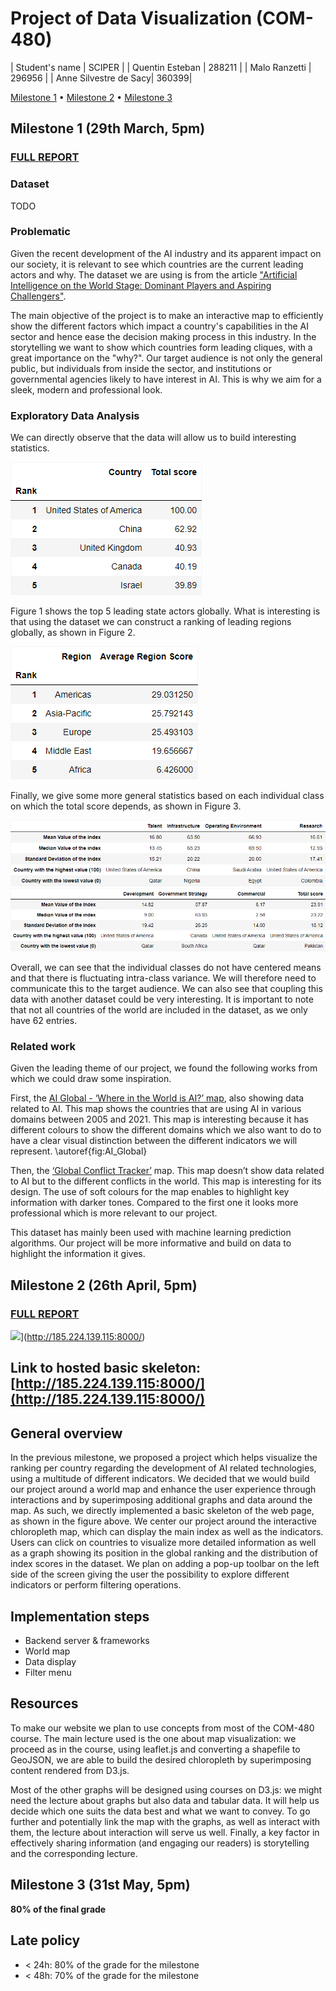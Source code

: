 # Project of Data Visualization (COM-480)

| Student's name | SCIPER |
| Quentin Esteban | 288211 |
| Malo Ranzetti | 296956 |
| Anne Silvestre de Sacy| 360399|

[Milestone 1](#milestone-1) • [Milestone 2](#milestone-2) • [Milestone 3](#milestone-3)

## Milestone 1 (29th March, 5pm)

### [FULL REPORT](milestone-1/Data_Visualization_Milestone_1.pdf)

### Dataset
TODO

### Problematic

Given the recent development of the AI industry and its apparent impact on our society, it is relevant to see which countries are the current leading actors and why. The dataset we are using is from the article ["Artificial Intelligence on the World Stage: Dominant Players and Aspiring Challengers"](https://intersog.com/blog/ai-dominant-players-and-aspiring-challengers/).

The main objective of the project is to make an interactive map to efficiently show the different factors which impact a country's capabilities in the AI sector and hence ease the decision making process in this industry. In the storytelling we want to show which countries form leading cliques, with a great importance on the "why?". Our target audience is not only the general public, but individuals from inside the sector, and institutions or governmental agencies likely to have interest in AI. This is why we aim for a sleek, modern and professional look.

### Exploratory Data Analysis

We can directly observe that the data will allow us to build interesting statistics. 

![Figure 1](milestone-1/preliminary-data-analysis/top_5_countries.png)

Figure 1 shows the top 5 leading state actors globally. What is interesting is that using the dataset we can construct a ranking of leading regions globally, as shown in Figure 2. 

![Figure 2](milestone-1/preliminary-data-analysis/ranked_regions.png)

Finally, we give some more general statistics based on each individual class on which the total score depends, as shown in Figure 3.

![Figure 3a](milestone-1/preliminary-data-analysis/table1.png)
![Figure 3b](milestone-1/preliminary-data-analysis/table2.png)

Overall, we can see that the individual classes do not have centered means and that there is fluctuating intra-class variance. We will therefore need to communicate this to the target audience. We can also see that coupling this data with another dataset could be very interesting. It is important to note that not all countries of the world are included in the dataset, as we only have 62 entries.

### Related work

Given the leading theme of our project, we found the following works from which we could draw some inspiration.

First, the [AI Global - ‘Where in the World is AI?’ map](https://map.ai-global.org/), also showing data related to AI. This map shows the countries that are using AI in various domains between 2005 and 2021. This map is interesting because it has different colours to show the different domains which we also want to do to have a clear visual distinction between the different indicators we will represent. \autoref{fig:AI_Global}


Then, the [‘Global Conflict Tracker’](https://www.cfr.org/global-conflict-tracker) map. This map doesn’t show data related to AI but to the different conflicts in the world. This map is interesting for its design. The use of soft colours for the map enables to highlight key information with darker tones. Compared to the first one it looks more professional which is more relevant to our project.

This dataset has mainly been used with machine learning prediction algorithms. Our project will be more informative and build on data to highlight the information it gives.

## Milestone 2 (26th April, 5pm)

### [FULL REPORT](milestone-2/Data_Visualization_Milestone_2.pdf)

<img src="path/to/image.png">](http://185.224.139.115:8000/)

## Link to hosted basic skeleton: [http://185.224.139.115:8000/](http://185.224.139.115:8000/)

## General overview

In the previous milestone, we proposed a project which helps visualize the ranking per country regarding the development of AI related technologies, using a multitude of different indicators. We decided that we would build our project around a world map and enhance the user experience through interactions and by superimposing additional graphs and data around the map. As such, we directly implemented a basic skeleton of the web page, as shown in the figure above. 
We center our project around the interactive chloropleth map, which can display the main index as well as the indicators. Users can click on countries to visualize more detailed information as well as a graph showing its position in the global ranking and the distribution of index scores in the dataset. We plan on adding a pop-up toolbar on the left side of the screen giving the user the possibility to explore different indicators or perform filtering operations.


## Implementation steps

- Backend server & frameworks
- World map
- Data display
- Filter menu


## Resources
To make our website we plan to use concepts from most of the COM-480 course. The main lecture used is the one about map visualization: we proceed as in the course, using leaflet.js and converting a shapefile to GeoJSON, we are able to build the desired chloropleth by superimposing content rendered from D3.js.

Most of the other graphs will be designed using courses on D3.js: we might need the lecture about graphs but also data and tabular data. It will help us decide which one suits the data best and what we want to convey. To go further and potentially link the map with the graphs, as well as interact with them, the lecture about interaction will serve us well. Finally, a key factor in effectively sharing information (and engaging our readers) is storytelling and the corresponding lecture. 



## Milestone 3 (31st May, 5pm)

**80% of the final grade**


## Late policy

- < 24h: 80% of the grade for the milestone
- < 48h: 70% of the grade for the milestone

